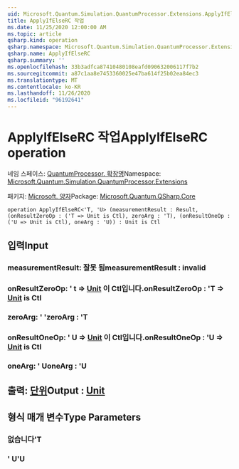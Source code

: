 ```yaml
---
uid: Microsoft.Quantum.Simulation.QuantumProcessor.Extensions.ApplyIfElseRC
title: ApplyIfElseRC 작업
ms.date: 11/25/2020 12:00:00 AM
ms.topic: article
qsharp.kind: operation
qsharp.namespace: Microsoft.Quantum.Simulation.QuantumProcessor.Extensions
qsharp.name: ApplyIfElseRC
qsharp.summary: ''
ms.openlocfilehash: 33b3adfca87410480108eafd090632006117f7b2
ms.sourcegitcommit: a87c1aa8e7453360025e47ba614f25b02ea84ec3
ms.translationtype: MT
ms.contentlocale: ko-KR
ms.lasthandoff: 11/26/2020
ms.locfileid: "96192641"
---
```

# <a name="applyifelserc-operation"></a><span data-ttu-id="76fdd-102">ApplyIfElseRC 작업</span><span class="sxs-lookup"><span data-stu-id="76fdd-102">ApplyIfElseRC operation</span></span>

<span data-ttu-id="76fdd-103">네임 스페이스: [QuantumProcessor. 확장명](xref:Microsoft.Quantum.Simulation.QuantumProcessor.Extensions)</span><span class="sxs-lookup"><span data-stu-id="76fdd-103">Namespace: [Microsoft.Quantum.Simulation.QuantumProcessor.Extensions](xref:Microsoft.Quantum.Simulation.QuantumProcessor.Extensions)</span></span>

<span data-ttu-id="76fdd-104">패키지: [Microsoft. 양자](https://nuget.org/packages/Microsoft.Quantum.QSharp.Core)</span><span class="sxs-lookup"><span data-stu-id="76fdd-104">Package: [Microsoft.Quantum.QSharp.Core](https://nuget.org/packages/Microsoft.Quantum.QSharp.Core)</span></span>




```qsharp
operation ApplyIfElseRC<'T, 'U> (measurementResult : Result, (onResultZeroOp : ('T => Unit is Ctl), zeroArg : 'T), (onResultOneOp : ('U => Unit is Ctl), oneArg : 'U)) : Unit is Ctl
```


## <a name="input"></a><span data-ttu-id="76fdd-105">입력</span><span class="sxs-lookup"><span data-stu-id="76fdd-105">Input</span></span>

### <a name="measurementresult--__invalidresult__"></a><span data-ttu-id="76fdd-106">measurementResult: __잘못 <Result> 됨__</span><span class="sxs-lookup"><span data-stu-id="76fdd-106">measurementResult : __invalid<Result>__</span></span>




### <a name="onresultzeroop--t--unit--is-ctl"></a><span data-ttu-id="76fdd-107">onResultZeroOp: ' t => [Unit](xref:microsoft.quantum.lang-ref.unit)  이 Ctl입니다.</span><span class="sxs-lookup"><span data-stu-id="76fdd-107">onResultZeroOp : 'T => [Unit](xref:microsoft.quantum.lang-ref.unit)  is Ctl</span></span>




### <a name="zeroarg--t"></a><span data-ttu-id="76fdd-108">zeroArg: ' '</span><span class="sxs-lookup"><span data-stu-id="76fdd-108">zeroArg : 'T</span></span>




### <a name="onresultoneop--u--unit--is-ctl"></a><span data-ttu-id="76fdd-109">onResultOneOp: ' U => [Unit](xref:microsoft.quantum.lang-ref.unit)  이 Ctl입니다.</span><span class="sxs-lookup"><span data-stu-id="76fdd-109">onResultOneOp : 'U => [Unit](xref:microsoft.quantum.lang-ref.unit)  is Ctl</span></span>




### <a name="onearg--u"></a><span data-ttu-id="76fdd-110">oneArg: ' U</span><span class="sxs-lookup"><span data-stu-id="76fdd-110">oneArg : 'U</span></span>





## <a name="output--unit"></a><span data-ttu-id="76fdd-111">출력: [단위](xref:microsoft.quantum.lang-ref.unit)</span><span class="sxs-lookup"><span data-stu-id="76fdd-111">Output : [Unit](xref:microsoft.quantum.lang-ref.unit)</span></span>



## <a name="type-parameters"></a><span data-ttu-id="76fdd-112">형식 매개 변수</span><span class="sxs-lookup"><span data-stu-id="76fdd-112">Type Parameters</span></span>

### <a name="t"></a><span data-ttu-id="76fdd-113">없습니다</span><span class="sxs-lookup"><span data-stu-id="76fdd-113">'T</span></span>


### <a name="u"></a><span data-ttu-id="76fdd-114">' U</span><span class="sxs-lookup"><span data-stu-id="76fdd-114">'U</span></span>

